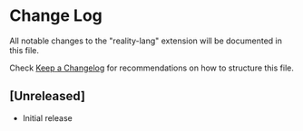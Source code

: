 # Change Log

All notable changes to the "reality-lang" extension will be documented in this file.

Check [Keep a Changelog](http://keepachangelog.com/) for recommendations on how to structure this file.

## [Unreleased]

- Initial release